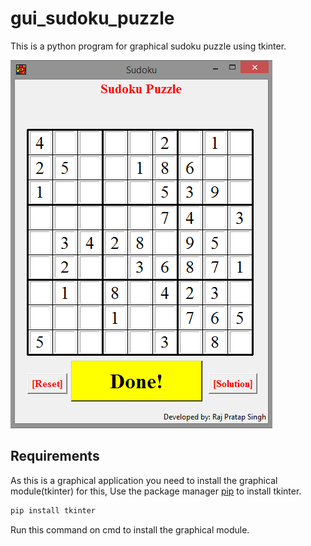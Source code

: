 # gui_sudoku_puzzle
This is a python program for graphical sudoku puzzle using tkinter.

![](https://github.com/rajpratap/gui_sudoku_puzzle/blob/master/images/Capture.PNG)

## Requirements

As this is a graphical application you need to install the graphical module(tkinter) for this,
Use the package manager [pip](https://pip.pypa.io/en/stable/) to install tkinter.

```bash
pip install tkinter
```

Run this command on cmd to install the graphical module.
